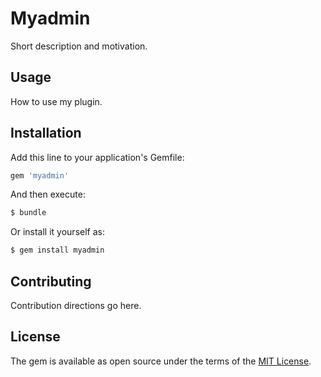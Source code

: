# Myadmin
Short description and motivation.

## Usage
How to use my plugin.

## Installation
Add this line to your application's Gemfile:

```ruby
gem 'myadmin'
```

And then execute:
```bash
$ bundle
```

Or install it yourself as:
```bash
$ gem install myadmin
```

## Contributing
Contribution directions go here.

## License
The gem is available as open source under the terms of the [MIT License](https://opensource.org/licenses/MIT).
